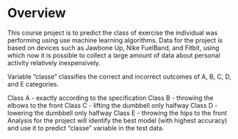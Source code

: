 # Overview
This course project is to predict the class of exercise the individual was performing using use machine learning algorithms. Data for the project is based on devices such as Jawbone Up, Nike FuelBand, and Fitbit, using which now it is possible to collect a large amount of data about personal activity relatively inexpensively.

Variable “classe” classifies the correct and incorrect outcomes of A, B, C, D, and E categories.

Class A - exactly according to the specification
Class B - throwing the elbows to the front
Class C - lifting the dumbbell only halfway
Class D - lowering the dumbbell only halfway
Class E - throwing the hips to the front
Analysis for the project will identify the best model (with highest accuracy) and use it to predict “classe” variable in the test data.
